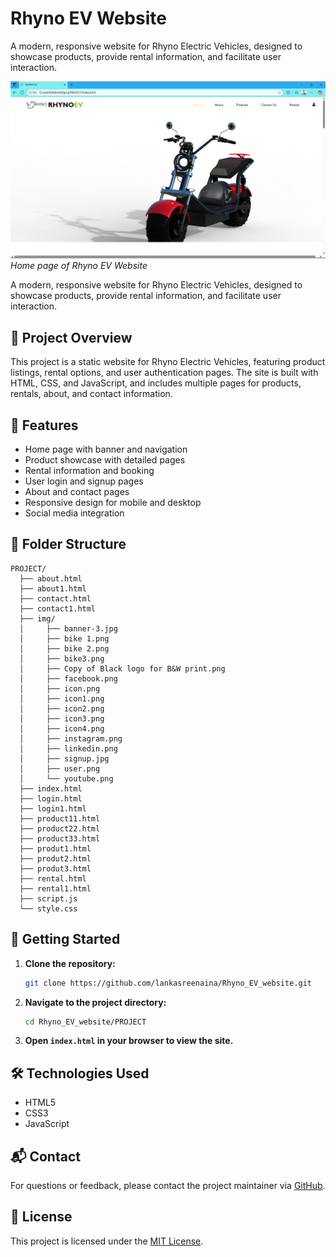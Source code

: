 # Rhyno EV Website

A modern, responsive website for Rhyno Electric Vehicles, designed to showcase products, provide rental information, and facilitate user interaction.

![Home Page](PROJECT/img/homepage.png)
*Home page of Rhyno EV Website*


A modern, responsive website for Rhyno Electric Vehicles, designed to showcase products, provide rental information, and facilitate user interaction.
## 🚗 Project Overview
This project is a static website for Rhyno Electric Vehicles, featuring product listings, rental options, and user authentication pages. The site is built with HTML, CSS, and JavaScript, and includes multiple pages for products, rentals, about, and contact information.

## 🌟 Features
- Home page with banner and navigation
- Product showcase with detailed pages
- Rental information and booking
- User login and signup pages
- About and contact pages
- Responsive design for mobile and desktop
- Social media integration

## 📁 Folder Structure
```
PROJECT/
  ├── about.html
  ├── about1.html
  ├── contact.html
  ├── contact1.html
  ├── img/
  │     ├── banner-3.jpg
  │     ├── bike 1.png
  │     ├── bike 2.png
  │     ├── bike3.png
  │     ├── Copy of Black logo for B&W print.png
  │     ├── facebook.png
  │     ├── icon.png
  │     ├── icon1.png
  │     ├── icon2.png
  │     ├── icon3.png
  │     ├── icon4.png
  │     ├── instagram.png
  │     ├── linkedin.png
  │     ├── signup.jpg
  │     ├── user.png
  │     └── youtube.png
  ├── index.html
  ├── login.html
  ├── login1.html
  ├── product11.html
  ├── product22.html
  ├── product33.html
  ├── produt1.html
  ├── produt2.html
  ├── produt3.html
  ├── rental.html
  ├── rental1.html
  ├── script.js
  └── style.css
```

## 🚀 Getting Started
1. **Clone the repository:**
   ```bash
   git clone https://github.com/lankasreenaina/Rhyno_EV_website.git
   ```
2. **Navigate to the project directory:**
   ```bash
   cd Rhyno_EV_website/PROJECT
   ```
3. **Open `index.html` in your browser to view the site.**

## 🛠️ Technologies Used
- HTML5
- CSS3
- JavaScript

## 📬 Contact
For questions or feedback, please contact the project maintainer via [GitHub](https://github.com/lankasreenaina).

## 📝 License
This project is licensed under the [MIT License](LICENSE). 
